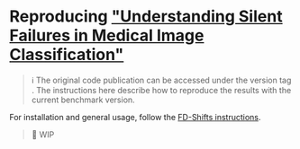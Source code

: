 # Reproducing ["Understanding Silent Failures in Medical Image Classification"](https://arxiv.org/abs/2307.14729)

> :information_source: The original code publication can be accessed under the version tag [](). The instructions here describe how to reproduce the results with the current benchmark version.

For installation and general usage, follow the [FD-Shifts instructions](../../README.md).

> :construction: WIP
